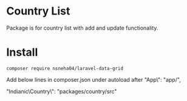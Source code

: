 # Country List
Package is for country list with add and update functionality.


# Install
```
composer require nsneha04/laravel-data-grid
```


Add below lines in composer.json under autoload after "App\\": "app/",

"Indianic\\Country\\": "packages/country/src"

```

